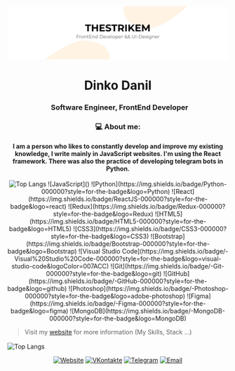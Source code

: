 [![Header](https://github.com/TheStrikeM/thestrikem/blob/main/thestrikem.png)](https://vk.com/thestrikem)

<h1 align="center">Dinko Danil</h1>
<h3 align="center">&nbsp; Software Engineer, FrontEnd Developer</h3>


<h3 align="center">💻 About me:</h3>
<h4 align="center">I am a person who likes to constantly develop and improve my existing knowledge, I write mainly in JavaScript websites. I'm using the React framework. There was also the practice of developing telegram bots in Python.</h4>
<p align="center">
  <img alt="Top Langs" src="https://img.shields.io/badge/JavaScript-000000?style=for-the-badge&logo=JavaScript"/>
![JavaScript]()
![Python](https://img.shields.io/badge/Python-000000?style=for-the-badge&logo=Python)
![React](https://img.shields.io/badge/ReactJS-000000?style=for-the-badge&logo=react)
![Redux](https://img.shields.io/badge/Redux-000000?style=for-the-badge&logo=Redux)
![HTML5](https://img.shields.io/badge/HTML5-000000?style=for-the-badge&logo=HTML5)
![CSS3](https://img.shields.io/badge/CSS3-000000?style=for-the-badge&logo=CSS3)
![Bootstrap](https://img.shields.io/badge/Bootstrap-000000?style=for-the-badge&logo=Bootstrap)
![Visual Studio Code](https://img.shields.io/badge/-Visual%20Studio%20Code-000000?style=for-the-badge&logo=visual-studio-code&logoColor=007ACC)
![Git](https://img.shields.io/badge/-Git-000000?style=for-the-badge&logo=git)
![GitHub](https://img.shields.io/badge/-GitHub-000000?style=for-the-badge&logo=github)
![Photoshop](https://img.shields.io/badge/-Photoshop-000000?style=for-the-badge&logo=adobe-photoshop)
![Figma](https://img.shields.io/badge/-Figma-000000?style=for-the-badge&logo=figma)
![MongoDB](https://img.shields.io/badge/-MongoDB-000000?style=for-the-badge&logo=MongoDB)
</p>


> Visit my [website](vk.com/thestrikem) for more information (My Skills, Stack ...)
<img alt="Top Langs" src="https://github-readme-stats.vercel.app/api/top-langs/?username=thestrikem" align="center"/>
<p align="center">
<a href="https://thestrikem.github.io/"><img alt="Website" src="https://img.shields.io/badge/Вебсайт-www.thestrikem.github.io-blue?style=flat-square&logo=google-chrome"></a>
<a href="https://vk.com/thestrikem/"><img alt="VKontakte" src="https://img.shields.io/badge/ВКонтакте-thestrikem-blue?style=flat-square&logo=vk"></a>
<a href="https://telegram.com/strikemmm/"><img alt="Telegram" src="https://img.shields.io/badge/Telegram-strikemmm-blue?style=flat-square&logo=Telegram"></a>
<a href="mailto:dinkodanil@gmail.com"><img alt="Email" src="https://img.shields.io/badge/Email-me@dinkodanil@gmail.com-blue?style=flat-square&logo=gmail"></a>
</p>
